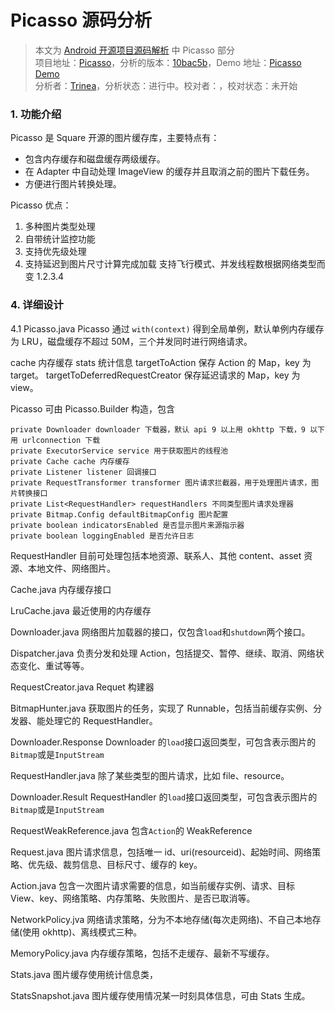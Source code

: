 Picasso 源码分析
====================================
> 本文为 [Android 开源项目源码解析](https://a.codekk.com) 中 Picasso 部分  
> 项目地址：[Picasso](https://github.com/square/picasso)，分析的版本：[10bac5b](https://github.com/square/picasso/commit/10bac5ba59c7379eb4be4a2e7af074edc4bd9200)，Demo 地址：[Picasso Demo](https://github.com/aosp-exchange-group/android-open-project-demo/tree/master/picasso-demo)  
> 分析者：[Trinea](https://github.com/Trinea)，分析状态：进行中。校对者：，校对状态：未开始

### 1. 功能介绍
Picasso 是 Square 开源的图片缓存库，主要特点有：  
* 包含内存缓存和磁盘缓存两级缓存。  
* 在 Adapter 中自动处理 ImageView 的缓存并且取消之前的图片下载任务。  
* 方便进行图片转换处理。  

Picasso 优点：
1. 多种图片类型处理
2. 自带统计监控功能
3. 支持优先级处理
4. 支持延迟到图片尺寸计算完成加载
支持飞行模式、并发线程数根据网络类型而变 1.2.3.4

### 4. 详细设计
4.1 Picasso.java
Picasso 通过 `with(context)` 得到全局单例，默认单例内存缓存为 LRU，磁盘缓存不超过 50M，三个并发同时进行网络请求。

cache 内存缓存
stats 统计信息
targetToAction 保存 Action 的 Map，key 为 target。
targetToDeferredRequestCreator 保存延迟请求的 Map，key 为 view。

Picasso 可由 Picasso.Builder 构造，包含

    private Downloader downloader 下载器，默认 api 9 以上用 okhttp 下载，9 以下用 urlconnection 下载
    private ExecutorService service 用于获取图片的线程池
    private Cache cache 内存缓存
    private Listener listener 回调接口
    private RequestTransformer transformer 图片请求拦截器，用于处理图片请求，图片转换接口
    private List<RequestHandler> requestHandlers 不同类型图片请求处理器
    private Bitmap.Config defaultBitmapConfig 图片配置
    private boolean indicatorsEnabled 是否显示图片来源指示器
    private boolean loggingEnabled 是否允许日志

RequestHandler 目前可处理包括本地资源、联系人、其他 content、asset 资源、本地文件、网络图片。

Cache.java
内存缓存接口

LruCache.java
最近使用的内存缓存

Downloader.java
网络图片加载器的接口，仅包含`load`和`shutdown`两个接口。

Dispatcher.java
负责分发和处理 Action，包括提交、暂停、继续、取消、网络状态变化、重试等等。

RequestCreator.java
Requet 构建器

BitmapHunter.java
获取图片的任务，实现了 Runnable，包括当前缓存实例、分发器、能处理它的 RequestHandler。

Downloader.Response
Downloader 的`load`接口返回类型，可包含表示图片的`Bitmap`或是`InputStream`

RequestHandler.java
除了某些类型的图片请求，比如 file、resource。

Downloader.Result
RequestHandler 的`load`接口返回类型，可包含表示图片的`Bitmap`或是`InputStream`

RequestWeakReference.java
包含`Action`的 WeakReference

Request.java
图片请求信息，包括唯一 id、uri(resourceid)、起始时间、网络策略、优先级、裁剪信息、目标尺寸、缓存的 key。

Action.java
包含一次图片请求需要的信息，如当前缓存实例、请求、目标 View、key、网络策略、内存策略、失败图片、是否已取消等。

NetworkPolicy.jva
网络请求策略，分为不本地存储(每次走网络)、不自己本地存储(使用 okhttp)、离线模式三种。

MemoryPolicy.java
内存缓存策略，包括不走缓存、最新不写缓存。

Stats.java
图片缓存使用统计信息类，

StatsSnapshot.java
图片缓存使用情况某一时刻具体信息，可由 Stats 生成。